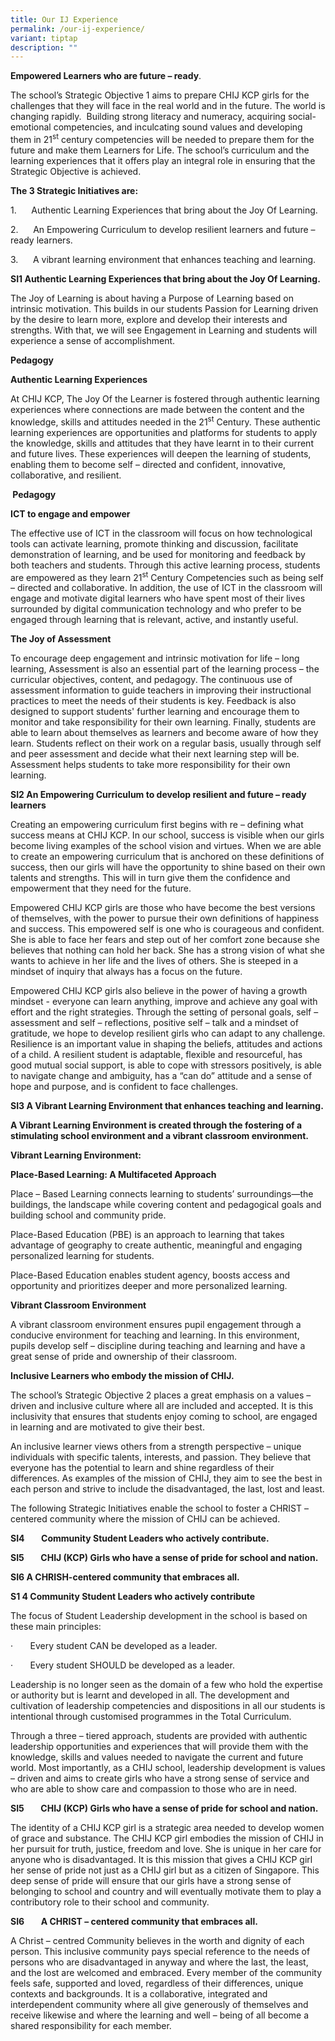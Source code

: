 ```yaml
---
title: Our IJ Experience
permalink: /our-ij-experience/
variant: tiptap
description: ""
---
```

<p><strong>Empowered Learners who are future – ready</strong>.</p>
<p>The school’s Strategic Objective 1 aims to prepare CHIJ KCP girls for
the challenges that they will face in the real world and in the future.
The world is changing rapidly.&nbsp; Building strong literacy and numeracy,
acquiring social-emotional competencies, and inculcating sound values and
developing them in 21<sup>st</sup>&nbsp;century competencies will be needed
to prepare them for the future and make them Learners for Life. The school’s
curriculum and the learning experiences that it offers play an integral
role in ensuring that the Strategic Objective is achieved.</p>
<p><strong>The 3 Strategic Initiatives are:</strong>
</p>
<p>1.&nbsp;&nbsp;&nbsp;&nbsp;&nbsp; Authentic Learning Experiences that bring
about the Joy Of Learning.</p>
<p>2.&nbsp;&nbsp;&nbsp;&nbsp;&nbsp; An Empowering Curriculum to develop resilient
learners and future – ready learners.</p>
<p>3.&nbsp;&nbsp;&nbsp;&nbsp;&nbsp; A vibrant learning environment that enhances
teaching and learning.</p>
<p><strong>SI1 Authentic Learning Experiences that bring about the Joy Of Learning.</strong>
</p>
<p>The Joy of Learning is about having a Purpose of Learning based on intrinsic
motivation. This builds in our students Passion for Learning driven by
the desire to learn more, explore and develop their interests and strengths.
With that, we will see Engagement in Learning and students will experience
a sense of accomplishment.</p>
<p><strong>Pedagogy</strong>
</p>
<p><strong>Authentic Learning Experiences</strong>
</p>
<p>At CHIJ KCP, The Joy Of the Learner is fostered through authentic learning
experiences where connections are made between the content and the knowledge,
skills and attitudes needed in the 21<sup>st</sup> Century. These authentic
learning experiences are opportunities and platforms for students to apply
the knowledge, skills and attitudes that they have learnt in to their current
and future lives. These experiences will deepen the learning of students,
enabling them to become self – directed and confident, innovative, collaborative,
and resilient.</p>
<p><strong>&nbsp;Pedagogy</strong>
</p>
<p><strong>ICT to engage and empower</strong>
</p>
<p>The effective use of ICT in the classroom will focus on how technological
tools can activate learning, promote thinking and discussion, facilitate
demonstration of learning, and be used for monitoring and feedback by both
teachers and students. Through this active learning process, students are
empowered as they learn 21<sup>st</sup> Century Competencies such as being
self – directed and collaborative. In addition, the use of ICT in the classroom
will engage and motivate digital learners who have spent most of their
lives surrounded by digital communication technology and who prefer to
be engaged through learning that is relevant, active, and instantly useful.</p>
<p></p>
<p><strong>The Joy of Assessment</strong>
</p>
<p>To encourage deep engagement and intrinsic motivation for life – long
learning, Assessment is also an essential part of the learning process
– the curricular objectives, content, and pedagogy. The continuous use
of assessment information to guide teachers in improving their instructional
practices to meet the needs of their students is key. Feedback is also
designed to support students' further learning and encourage them to monitor
and take responsibility for their own learning. Finally, students are able
to learn about themselves as learners and become aware of how they learn.
Students reflect on their work on a regular basis, usually through self
and peer assessment and decide what their next learning step will be. Assessment
helps students to take more responsibility for their own learning. &nbsp;</p>
<p><strong>SI2 An Empowering Curriculum to develop resilient and future – ready learners</strong>
</p>
<p>Creating an empowering curriculum first begins with re – defining what
success means at CHIJ KCP. In our school, success is visible when our girls
become living examples of the school vision and virtues. When we are able
to create an empowering curriculum that is anchored on these definitions
of success, then our girls will have the opportunity to shine based on
their own talents and strengths. This will in turn give them the confidence
and empowerment that they need for the future.</p>
<p>Empowered CHIJ KCP girls are those who have become the best versions of
themselves, with the power to pursue their own definitions of happiness
and success. This empowered self is one who is courageous and confident.
She is able to face her fears and step out of her comfort zone because
she believes that nothing can hold her back. She has a strong vision of
what she wants to achieve in her life and the lives of others. She is steeped
in a mindset of inquiry that always has a focus on the future.</p>
<p>Empowered CHIJ KCP girls also believe in the power of having a growth
mindset - everyone can learn anything, improve and achieve any goal with
effort and the right strategies. Through the setting of personal goals,
self – assessment and self – reflections, positive self – talk and a mindset
of gratitude, we hope to develop resilient girls who can adapt to any challenge.
Resilience is an important value in shaping the beliefs, attitudes and
actions of a child. A resilient student is adaptable, flexible and resourceful,
has good mutual social support, is able to cope with stressors positively,
is able to navigate change and ambiguity, has a “can do” attitude and a
sense of hope and purpose, and is confident to face challenges.</p>
<p><strong>SI3 A Vibrant Learning Environment that enhances teaching and learning.</strong>
</p>
<p><strong>A Vibrant Learning Environment is created through the fostering of a stimulating school environment and a vibrant classroom environment.</strong>
</p>
<p><strong>Vibrant Learning Environment:</strong>
</p>
<p><strong>Place-Based Learning: A Multifaceted Approach</strong>
</p>
<p>Place – Based Learning connects learning to students’ surroundings—the
buildings, the landscape while covering content and pedagogical goals and
building school and community pride.</p>
<p>Place-Based Education (PBE) is an approach to learning that takes advantage
of geography to create authentic, meaningful and engaging personalized
learning for students.</p>
<p>Place-Based Education enables student agency, boosts access and opportunity
and prioritizes deeper and more personalized learning.</p>
<p><strong>Vibrant Classroom Environment</strong>
</p>
<p>A vibrant classroom environment ensures pupil engagement through a conducive
environment for teaching and learning. In this environment, pupils develop
self – discipline during teaching and learning and have a great sense of
pride and ownership of their classroom.</p>
<p><strong>Inclusive Learners who embody the mission of CHIJ.</strong>
</p>
<p>The school’s Strategic Objective 2 places a great emphasis on a values
– driven and inclusive culture where all are included and accepted. It
is this inclusivity that ensures that students enjoy coming to school,
are engaged in learning and are motivated to give their best.</p>
<p>An inclusive learner views others from a strength perspective – unique
individuals with specific talents, interests, and passion. They believe
that everyone has the potential to learn and shine regardless of their
differences. As examples of the mission of CHIJ, they aim to see the best
in each person and strive to include the disadvantaged, the last, lost
and least.</p>
<p>The following Strategic Initiatives enable the school to foster a CHRIST
– centered community where the mission of CHIJ can be achieved.&nbsp;</p>
<p><strong>SI4&nbsp;&nbsp;&nbsp;&nbsp;&nbsp;&nbsp;&nbsp; Community Student Leaders who actively contribute.</strong>
</p>
<p><strong>SI5&nbsp;&nbsp;&nbsp;&nbsp;&nbsp;&nbsp;&nbsp; CHIJ (KCP) Girls who have a sense of pride for school and nation.</strong>
</p>
<p><strong>SI6 A CHRISH-centered community that embraces all.</strong>
</p>
<p></p>
<p><strong>S1 4 Community Student Leaders who actively contribute</strong>
</p>
<p>The focus of Student Leadership development in the school is based on
these main principles:</p>
<p>·&nbsp;&nbsp;&nbsp;&nbsp;&nbsp;&nbsp; Every student CAN be developed as
a leader.</p>
<p>·&nbsp;&nbsp;&nbsp;&nbsp;&nbsp;&nbsp; Every student SHOULD be developed
as a leader.</p>
<p>Leadership is no longer seen as the domain of a few who hold the expertise
or authority but is learnt and developed in all. The development and cultivation
of leadership competencies and dispositions in all our students is intentional
through customised programmes in the Total Curriculum.&nbsp;</p>
<p>Through a three – tiered approach, students are provided with authentic
leadership opportunities and experiences that will provide them with the
knowledge, skills and values needed to navigate the current and future
world. Most importantly, as a CHIJ school, leadership development is values
– driven and aims to create girls who have a strong sense of service and
who are able to show care and compassion to those who are in need.&nbsp;&nbsp;&nbsp;</p>
<p><strong>SI5&nbsp;&nbsp;&nbsp;&nbsp;&nbsp;&nbsp;&nbsp; CHIJ (KCP) Girls who have a sense of pride for school and nation.</strong>
</p>
<p>The identity of a CHIJ KCP girl is a strategic area needed to develop
women of grace and substance. The CHIJ KCP girl embodies the mission of
CHIJ in her pursuit for truth, justice, freedom and love. She is unique
in her care for anyone who is disadvantaged. It is this mission that gives
a CHIJ KCP girl her sense of pride not just as a CHIJ girl but as a citizen
of Singapore. This deep sense of pride will ensure that our girls have
a strong sense of belonging to school and country and will eventually motivate
them to play a contributory role to their school and community.</p>
<p><strong>SI6&nbsp;&nbsp;&nbsp;&nbsp;&nbsp;&nbsp;&nbsp; A CHRIST – centered community that embraces all.&nbsp;</strong>
</p>
<p>A Christ – centred Community believes in the worth and dignity of each
person. This inclusive community pays special reference to the needs of
persons who are disadvantaged in anyway and where the last, the least,
and the lost are welcomed and embraced. Every member of the community feels
safe, supported and loved, regardless of their differences, unique contexts
and backgrounds. It is a collaborative, integrated and interdependent community
where all give generously of themselves and receive likewise and where
the learning and well – being of all become a shared responsibility for
each member.</p>